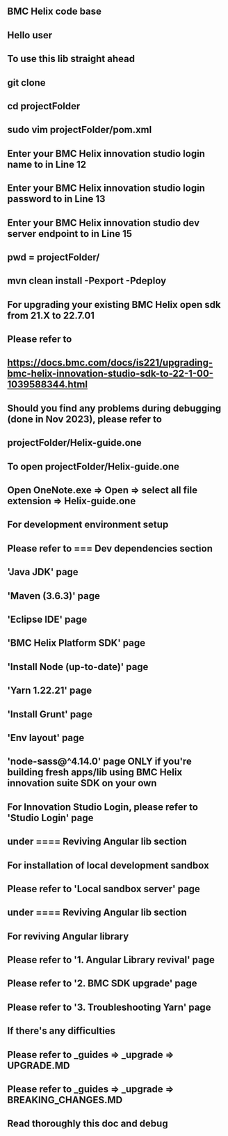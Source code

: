 ## BMC Helix code base

## Hello user
## To use this lib straight ahead
## git clone <thisRepo>
## cd projectFolder
## sudo vim projectFolder/pom.xml
## Enter your BMC Helix innovation studio login name to <developerUserName/> in Line 12
## Enter your BMC Helix innovation studio login password to <developerPassword/> in Line 13
## Enter your BMC Helix innovation studio dev server endpoint to <webUrl/> in Line 15
## pwd = projectFolder/
## mvn clean install -Pexport -Pdeploy

## For upgrading your existing BMC Helix open sdk from 21.X to 22.7.01 
## Please refer to 
## https://docs.bmc.com/docs/is221/upgrading-bmc-helix-innovation-studio-sdk-to-22-1-00-1039588344.html
## Should you find any problems during debugging (done in Nov 2023), please refer to 
## projectFolder/Helix-guide.one
## To open projectFolder/Helix-guide.one
## Open OneNote.exe => Open => select all file extension => Helix-guide.one

## For development environment setup
## Please refer to === Dev dependencies section
## 'Java JDK' page
## 'Maven (3.6.3)' page
## 'Eclipse IDE' page
## 'BMC Helix Platform SDK' page
## 'Install Node (up-to-date)' page
## 'Yarn 1.22.21' page
## 'Install Grunt' page
## 'Env layout' page
## 'node-sass@^4.14.0' page ONLY if you're building fresh apps/lib using BMC Helix innovation suite SDK on your own

## For Innovation Studio Login, please refer to 'Studio Login' page 
## under ==== Reviving Angular lib section

## For installation of local development sandbox
## Please refer to 'Local sandbox server' page 
## under ==== Reviving Angular lib section

## For reviving Angular library
## Please refer to '1. Angular Library revival' page
## Please refer to '2. BMC SDK upgrade' page
## Please refer to '3. Troubleshooting Yarn' page

## If there's any difficulties
## Please refer to _guides => _upgrade => UPGRADE.MD
## Please refer to _guides => _upgrade => BREAKING_CHANGES.MD
## Read thoroughly this doc and debug
